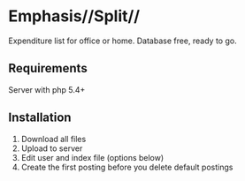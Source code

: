 # Emphasis//Split//
 Expenditure list for office or home.
 Database free, ready to go.
 
 
## Requirements
 Server with php 5.4+ 
 
 
## Installation
 1. Download all files
 2. Upload to server
 3. Edit user and index file (options below)
 4. Create the first posting before you delete default postings
